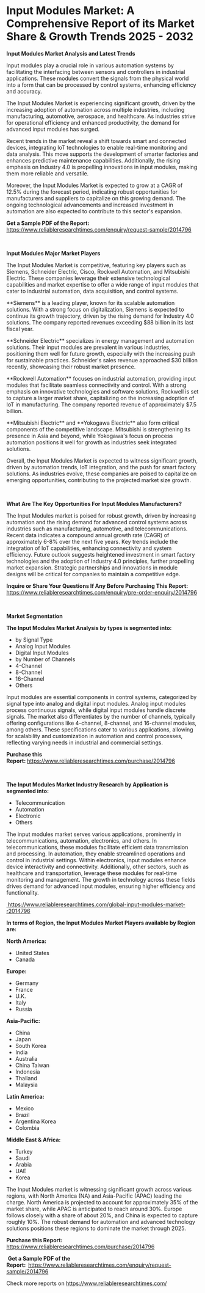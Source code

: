 <p><h1>Input Modules Market: A Comprehensive Report of its Market Share & Growth Trends 2025 - 2032</h1></p><p><strong>Input Modules Market Analysis and Latest Trends</strong></p>
<p><p>Input modules play a crucial role in various automation systems by facilitating the interfacing between sensors and controllers in industrial applications. These modules convert the signals from the physical world into a form that can be processed by control systems, enhancing efficiency and accuracy.</p><p>The Input Modules Market is experiencing significant growth, driven by the increasing adoption of automation across multiple industries, including manufacturing, automotive, aerospace, and healthcare. As industries strive for operational efficiency and enhanced productivity, the demand for advanced input modules has surged. </p><p>Recent trends in the market reveal a shift towards smart and connected devices, integrating IoT technologies to enable real-time monitoring and data analysis. This move supports the development of smarter factories and enhances predictive maintenance capabilities. Additionally, the rising emphasis on Industry 4.0 is propelling innovations in input modules, making them more reliable and versatile.</p><p>Moreover, the Input Modules Market is expected to grow at a CAGR of 12.5% during the forecast period, indicating robust opportunities for manufacturers and suppliers to capitalize on this growing demand. The ongoing technological advancements and increased investment in automation are also expected to contribute to this sector's expansion.</p></p>
<p><strong>Get a Sample PDF of the Report:&nbsp;</strong> <a href="https://www.reliableresearchtimes.com/enquiry/request-sample/2014796?utm_campaign=2638&utm_medium=2&utm_source=Github&utm_content=ia&utm_term=29032025&utm_id=input-modules">https://www.reliableresearchtimes.com/enquiry/request-sample/2014796</a></p>
<p>&nbsp;</p>
<p><strong>Input Modules Major Market Players</strong></p>
<p><p>The Input Modules Market is competitive, featuring key players such as Siemens, Schneider Electric, Cisco, Rockwell Automation, and Mitsubishi Electric. These companies leverage their extensive technological capabilities and market expertise to offer a wide range of input modules that cater to industrial automation, data acquisition, and control systems.</p><p>**Siemens** is a leading player, known for its scalable automation solutions. With a strong focus on digitalization, Siemens is expected to continue its growth trajectory, driven by the rising demand for Industry 4.0 solutions. The company reported revenues exceeding $88 billion in its last fiscal year.</p><p>**Schneider Electric** specializes in energy management and automation solutions. Their input modules are prevalent in various industries, positioning them well for future growth, especially with the increasing push for sustainable practices. Schneider's sales revenue approached $30 billion recently, showcasing their robust market presence.</p><p>**Rockwell Automation** focuses on industrial automation, providing input modules that facilitate seamless connectivity and control. With a strong emphasis on innovative technologies and software solutions, Rockwell is set to capture a larger market share, capitalizing on the increasing adoption of IoT in manufacturing. The company reported revenue of approximately $7.5 billion.</p><p>**Mitsubishi Electric** and **Yokogawa Electric** also form critical components of the competitive landscape. Mitsubishi is strengthening its presence in Asia and beyond, while Yokogawa's focus on process automation positions it well for growth as industries seek integrated solutions.</p><p>Overall, the Input Modules Market is expected to witness significant growth, driven by automation trends, IoT integration, and the push for smart factory solutions. As industries evolve, these companies are poised to capitalize on emerging opportunities, contributing to the projected market size growth.</p></p>
<p>&nbsp;</p>
<p><strong>What Are The Key Opportunities For Input Modules Manufacturers?</strong></p>
<p><p>The Input Modules market is poised for robust growth, driven by increasing automation and the rising demand for advanced control systems across industries such as manufacturing, automotive, and telecommunications. Recent data indicates a compound annual growth rate (CAGR) of approximately 6-8% over the next five years. Key trends include the integration of IoT capabilities, enhancing connectivity and system efficiency. Future outlook suggests heightened investment in smart factory technologies and the adoption of Industry 4.0 principles, further propelling market expansion. Strategic partnerships and innovations in module designs will be critical for companies to maintain a competitive edge.</p></p>
<p><strong>Inquire or Share Your Questions If Any Before Purchasing This Report:</strong> <a href="https://www.reliableresearchtimes.com/enquiry/pre-order-enquiry/2014796?utm_campaign=2638&utm_medium=2&utm_source=Github&utm_content=ia&utm_term=29032025&utm_id=input-modules">https://www.reliableresearchtimes.com/enquiry/pre-order-enquiry/2014796</a></p>
<p>&nbsp;</p>
<p><strong>Market Segmentation</strong></p>
<p><strong>The Input Modules Market Analysis by types is segmented into:</strong></p>
<p><ul><li>by Signal Type</li><li>Analog Input Modules</li><li>Digital Input Modules</li><li>by Number of Channels</li><li>4-Channel</li><li>8-Channel</li><li>16-Channel</li><li>Others</li></ul></p>
<p><p>Input modules are essential components in control systems, categorized by signal type into analog and digital input modules. Analog input modules process continuous signals, while digital input modules handle discrete signals. The market also differentiates by the number of channels, typically offering configurations like 4-channel, 8-channel, and 16-channel modules, among others. These specifications cater to various applications, allowing for scalability and customization in automation and control processes, reflecting varying needs in industrial and commercial settings.</p></p>
<p><strong>Purchase this Report:&nbsp;</strong><a href="https://www.reliableresearchtimes.com/purchase/2014796?utm_campaign=2638&utm_medium=2&utm_source=Github&utm_content=ia&utm_term=29032025&utm_id=input-modules">https://www.reliableresearchtimes.com/purchase/2014796</a></p>
<p>&nbsp;</p>
<p><strong>The Input Modules Market Industry Research by Application is segmented into:</strong></p>
<p><ul><li>Telecommunication</li><li>Automation</li><li>Electronic</li><li>Others</li></ul></p>
<p><p>The input modules market serves various applications, prominently in telecommunications, automation, electronics, and others. In telecommunications, these modules facilitate efficient data transmission and processing. In automation, they enable streamlined operations and control in industrial settings. Within electronics, input modules enhance device interactivity and connectivity. Additionally, other sectors, such as healthcare and transportation, leverage these modules for real-time monitoring and management. The growth in technology across these fields drives demand for advanced input modules, ensuring higher efficiency and functionality.</p></p>
<p><a href="https://www.reliableresearchtimes.com/global-input-modules-market-r2014796?utm_campaign=2638&utm_medium=2&utm_source=Github&utm_content=ia&utm_term=29032025&utm_id=input-modules">&nbsp;https://www.reliableresearchtimes.com/global-input-modules-market-r2014796</a></p>
<p><strong>In terms of Region, the Input Modules Market Players available by Region are:</strong></p>
<p>
    <p> <strong> North America: </strong>
        <ul>
            <li>United States</li>
            <li>Canada</li>
        </ul>
        </p> 
    <p> <strong> Europe: </strong>
        <ul>
            <li>Germany</li>
            <li>France</li>
            <li>U.K.</li>
            <li>Italy</li>
            <li>Russia</li>
        </ul>
        </p> 
    <p> <strong> Asia-Pacific: </strong>
        <ul>
            <li>China</li>
            <li>Japan</li>
            <li>South Korea</li>
            <li>India</li>
            <li>Australia</li>
            <li>China Taiwan</li>
            <li>Indonesia</li>
            <li>Thailand</li>
            <li>Malaysia</li>
        </ul>
        </p> 
    <p> <strong> Latin America: </strong>
        <ul>
            <li>Mexico</li>
            <li>Brazil</li>
            <li>Argentina Korea</li>
            <li>Colombia</li>
        </ul>
        </p> 
    <p> <strong> Middle East & Africa: </strong>
        <ul>
            <li>Turkey</li>
            <li>Saudi</li>
            <li>Arabia</li>
            <li>UAE</li>
            <li>Korea</li>
        </ul>
    </p>
    </p>
<p><p>The Input Modules market is witnessing significant growth across various regions, with North America (NA) and Asia-Pacific (APAC) leading the charge. North America is projected to account for approximately 35% of the market share, while APAC is anticipated to reach around 30%. Europe follows closely with a share of about 20%, and China is expected to capture roughly 10%. The robust demand for automation and advanced technology solutions positions these regions to dominate the market through 2025.</p></p>
<p><strong>Purchase this Report: </strong><a href="https://www.reliableresearchtimes.com/purchase/2014796?utm_campaign=2638&utm_medium=2&utm_source=Github&utm_content=ia&utm_term=29032025&utm_id=input-modules">https://www.reliableresearchtimes.com/purchase/2014796</a></p>
<p>&nbsp;<strong>Get a Sample PDF of the Report:&nbsp;&nbsp;</strong><a href="https://www.reliableresearchtimes.com/enquiry/request-sample/2014796?utm_campaign=2638&utm_medium=2&utm_source=Github&utm_content=ia&utm_term=29032025&utm_id=input-modules">https://www.reliableresearchtimes.com/enquiry/request-sample/2014796</a></p>
<p><strong></strong></p>
<p>Check more reports on <a href="https://www.reliableresearchtimes.com/?utm_campaign=2638&utm_medium=2&utm_source=Github&utm_content=ia&utm_term=29032025&utm_id=input-modules">https://www.reliableresearchtimes.com/</a></p>